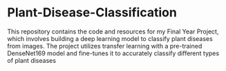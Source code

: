 # Plant-Disease-Classification
This repository contains the code and resources for my Final Year Project, which involves building a deep learning model to classify plant diseases from images. The project utilizes transfer learning with a pre-trained DenseNet169 model and fine-tunes it to accurately classify different types of plant diseases
